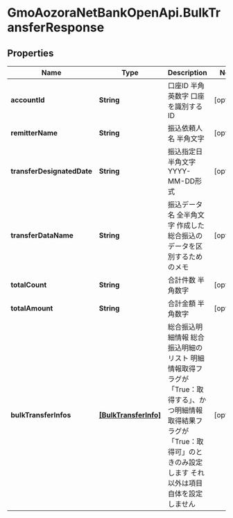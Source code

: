 # GmoAozoraNetBankOpenApi.BulkTransferResponse

## Properties
Name | Type | Description | Notes
------------ | ------------- | ------------- | -------------
**accountId** | **String** | 口座ID 半角英数字 口座を識別するID  | [optional] 
**remitterName** | **String** | 振込依頼人名 半角文字  | [optional] 
**transferDesignatedDate** | **String** | 振込指定日 半角文字 YYYY-MM-DD形式  | [optional] 
**transferDataName** | **String** | 振込データ名 全半角文字 作成した総合振込のデータを区別するためのメモ  | [optional] 
**totalCount** | **String** | 合計件数 半角数字  | [optional] 
**totalAmount** | **String** | 合計金額 半角数字  | [optional] 
**bulkTransferInfos** | [**[BulkTransferInfo]**](BulkTransferInfo.md) | 総合振込明細情報 総合振込明細のリスト 明細情報取得フラグが「True：取得する」、かつ明細情報取得結果フラグが「True：取得可」のときのみ設定します それ以外は項目自体を設定しません  | [optional] 


